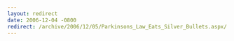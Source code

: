 ```yaml
---
layout: redirect
date: 2006-12-04 -0800
redirect: /archive/2006/12/05/Parkinsons_Law_Eats_Silver_Bullets.aspx/
---
```

